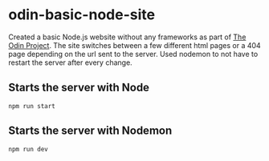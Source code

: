 # odin-basic-node-site

Created a basic Node.js website without any frameworks as part of [The Odin Project](https://www.theodinproject.com/lessons/nodejs-basic-informational-site). The site switches between a few different html pages or a 404 page depending on the url sent to the server.
Used nodemon to not have to restart the server after every change.

## Starts the server with Node
```
npm run start
```

## Starts the server with Nodemon
```
npm run dev
```